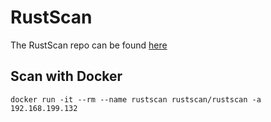 # RustScan

The RustScan repo can be found [here](https://github.com/RustScan/RustScan)

## Scan with Docker
```
docker run -it --rm --name rustscan rustscan/rustscan -a 192.168.199.132
```
